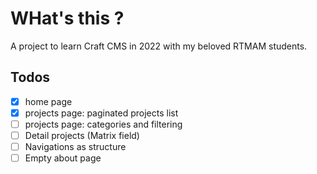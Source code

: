 # WHat's this ?

A project to learn Craft CMS in 2022 with my beloved RTMAM students.

## Todos

- [x] home page
- [x] projects page: paginated projects list
- [ ] projects page: categories and filtering
- [ ] Detail projects (Matrix field)
- [ ] Navigations as structure
- [ ] Empty about page
